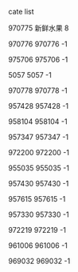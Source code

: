 cate list

970775 新鲜水果 8

970776 970776 -1

975706 975706 -1

5057 5057 -1

970778 970778 -1

957428 957428 -1

958104 958104 -1

957347 957347 -1

972200 972200 -1

955035 955035 -1

957430 957430 -1

957615 957615 -1

957330 957330 -1

972219 972219 -1

961006 961006 -1

969032 969032 -1

